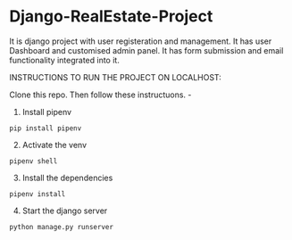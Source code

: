 # Django-RealEstate-Project
It is django project with user registeration and management. It has user Dashboard and customised admin panel. It has form submission and email functionality integrated into it.


INSTRUCTIONS TO RUN THE PROJECT ON LOCALHOST:

Clone this repo. Then follow these instructuons. -

1. Install pipenv
```
pip install pipenv
```
2. Activate the venv
```
pipenv shell
```
3. Install the dependencies
```
pipenv install
```
4. Start the django server
```
python manage.py runserver
```
